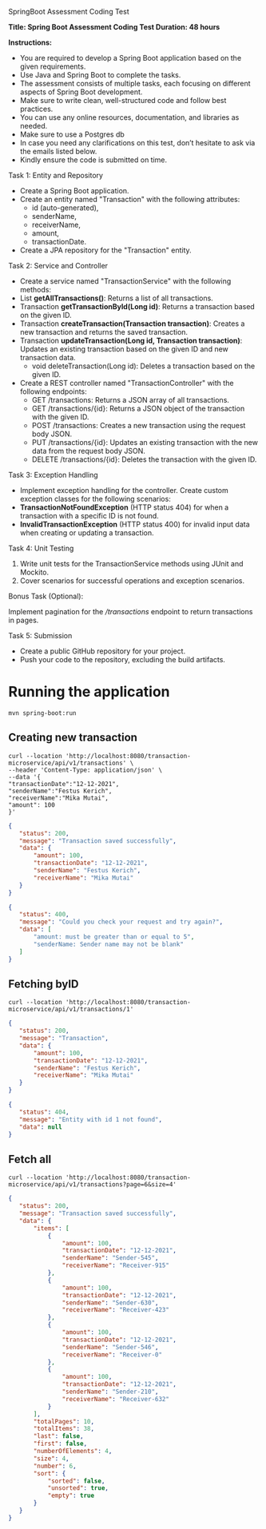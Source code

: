 SpringBoot Assessment Coding Test

**Title: Spring Boot Assessment Coding Test Duration: 48 hours**

**Instructions:**

- You are required to develop a Spring Boot application based on the given requirements.
- Use Java and Spring Boot to complete the tasks.
- The assessment consists of multiple tasks, each focusing on different aspects of Spring Boot development.
- Make sure to write clean, well-structured code and follow best practices.
- You can use any online resources, documentation, and libraries as needed.
- Make sure to use a Postgres db
- In case you need any clarifications on this test, don’t hesitate to ask via the emails listed below.
- Kindly ensure the code is submitted on time.

Task 1: Entity and Repository

- Create a Spring Boot application.
- Create an entity named "Transaction" with the following attributes:
  - id (auto-generated),
  - senderName,
  - receiverName,
  - amount,
  - transactionDate.
- Create a JPA repository for the "Transaction" entity.

Task 2: Service and Controller

- Create a service named "TransactionService" with the following methods:
- List<Transaction> **getAllTransactions()**: Returns a list of all transactions.
- Transaction **getTransactionById(Long id)**: Returns a transaction based on the given ID.
- Transaction **createTransaction(Transaction transaction)**: Creates a new transaction and returns the saved transaction.
- Transaction **updateTransaction(Long id, Transaction transaction)**: Updates an existing transaction based on the given ID and new transaction data.
  - void deleteTransaction(Long id): Deletes a transaction based on the given ID.
- Create a REST controller named "TransactionController" with the following endpoints:
  - GET /transactions: Returns a JSON array of all transactions.
  - GET /transactions/{id}: Returns a JSON object of the transaction with the given ID.
  - POST /transactions: Creates a new transaction using the request body JSON.
  - PUT /transactions/{id}: Updates an existing transaction with the new data from the request body JSON.
  - DELETE /transactions/{id}: Deletes the transaction with the given ID.

Task 3: Exception Handling

- Implement exception handling for the controller. Create custom exception classes for the following scenarios:
- **TransactionNotFoundException** (HTTP status 404) for when a transaction with a specific ID is not found.
- **InvalidTransactionException** (HTTP status 400) for invalid input data when creating or updating a transaction.

Task 4: Unit Testing

1. Write unit tests for the TransactionService methods using JUnit and Mockito.
1. Cover scenarios for successful operations and exception scenarios.

Bonus Task (Optional):

Implement pagination for the */transactions* endpoint to return transactions in pages.

Task 5: Submission

- Create a public GitHub repository for your project.
- Push your code to the repository, excluding the build artifacts.


# Running the application

 ```
 mvn spring-boot:run
 ```

 ## Creating new transaction

 ```
 curl --location 'http://localhost:8080/transaction-microservice/api/v1/transactions' \
--header 'Content-Type: application/json' \
--data '{
"transactionDate":"12-12-2021",
"senderName":"Festus Kerich",
"receiverName":"Mika Mutai",
"amount": 100
}'
 ```

 ```json
{
    "status": 200,
    "message": "Transaction saved successfully",
    "data": {
        "amount": 100,
        "transactionDate": "12-12-2021",
        "senderName": "Festus Kerich",
        "receiverName": "Mika Mutai"
    }
}
 ```

 ```json
{
    "status": 400,
    "message": "Could you check your request and try again?",
    "data": [
        "amount: must be greater than or equal to 5",
        "senderName: Sender name may not be blank"
    ]
}
 ```

 ## Fetching byID

 ``` 
curl --location 'http://localhost:8080/transaction-microservice/api/v1/transactions/1'
 ```

 ``` json
{
    "status": 200,
    "message": "Transaction",
    "data": {
        "amount": 100,
        "transactionDate": "12-12-2021",
        "senderName": "Festus Kerich",
        "receiverName": "Mika Mutai"
    }
}
 ```

 ```json
{
    "status": 404,
    "message": "Entity with id 1 not found",
    "data": null
}
 ```

 ## Fetch all

 ```
 curl --location 'http://localhost:8080/transaction-microservice/api/v1/transactions?page=6&size=4'
 ```

 ```json
 {
    "status": 200,
    "message": "Transaction saved successfully",
    "data": {
        "items": [
            {
                "amount": 100,
                "transactionDate": "12-12-2021",
                "senderName": "Sender-545",
                "receiverName": "Receiver-915"
            },
            {
                "amount": 100,
                "transactionDate": "12-12-2021",
                "senderName": "Sender-630",
                "receiverName": "Receiver-423"
            },
            {
                "amount": 100,
                "transactionDate": "12-12-2021",
                "senderName": "Sender-546",
                "receiverName": "Receiver-0"
            },
            {
                "amount": 100,
                "transactionDate": "12-12-2021",
                "senderName": "Sender-210",
                "receiverName": "Receiver-632"
            }
        ],
        "totalPages": 10,
        "totalItems": 38,
        "last": false,
        "first": false,
        "numberOfElements": 4,
        "size": 4,
        "number": 6,
        "sort": {
            "sorted": false,
            "unsorted": true,
            "empty": true
        }
    }
}
 ```